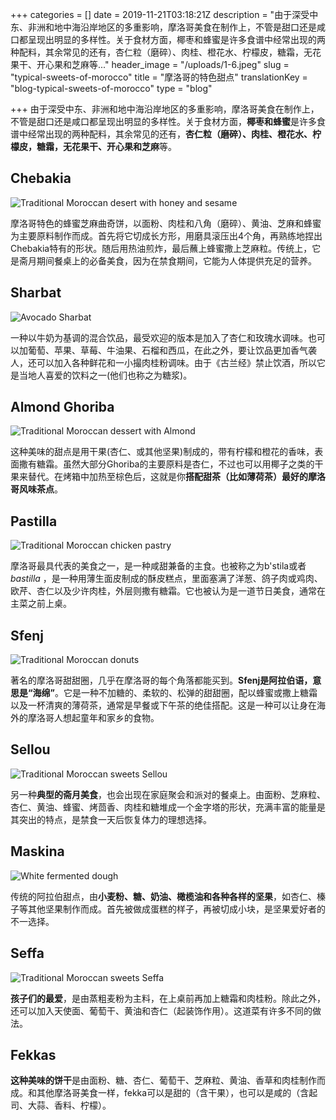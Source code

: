 +++
categories = []
date = 2019-11-21T03:18:21Z
description = "由于深受中东、非洲和地中海沿岸地区的多重影响，摩洛哥美食在制作上，不管是甜口还是咸口都呈现出明显的多样性。关于食材方面，椰枣和蜂蜜是许多食谱中经常出现的两种配料，其余常见的还有，杏仁粒（磨碎）、肉桂、橙花水、柠檬皮，糖霜，无花果干、开心果和芝麻等..."
header_image = "/uploads/1-6.jpeg"
slug = "typical-sweets-of-morocco"
title = "摩洛哥的特色甜点"
translationKey = "blog-typical-sweets-of-morocco"
type = "blog"

+++
由于深受中东、非洲和地中海沿岸地区的多重影响，摩洛哥美食在制作上，不管是甜口还是咸口都呈现出明显的多样性。关于食材方面，**椰枣和蜂蜜**是许多食谱中经常出现的两种配料，其余常见的还有，**杏仁粒（磨碎）、肉桂、橙花水、柠檬皮，糖霜，无花果干、开心果和芝麻**等。

## **Chebakia**

![Traditional Moroccan desert with honey and sesame](/uploads/chebakia5.jpg "Traditional Moroccan desert with honey and sesame")

摩洛哥特色的蜂蜜芝麻曲奇饼，以面粉、肉桂和八角（磨碎）、黄油、芝麻和蜂蜜为主要原料制作而成。首先将它切成长方形，用磨具滚压出4个角，再熟练地捏出Chebakia特有的形状。随后用热油煎炸，最后蘸上蜂蜜撒上芝麻粒。传统上，它是斋月期间餐桌上的必备美食，因为在禁食期间，它能为人体提供充足的营养。

## **Sharbat**

![Avocado Sharbat](/uploads/4-2.jpeg "Avocado Sharbat")

一种以牛奶为基调的混合饮品，最受欢迎的版本是加入了杏仁和玫瑰水调味。也可以加葡萄、苹果、草莓、牛油果、石榴和西瓜，在此之外，要让饮品更加香气袭人，还可以加入各种鲜花和一小撮肉桂粉调味。由于《古兰经》禁止饮酒，所以它是当地人喜爱的饮料之一(他们也称之为糖浆)。

## **Almond Ghoriba**

![Traditional Moroccan dessert with Almond](/uploads/cookies-4595076_1280.jpg "Traditional Moroccan dessert with Almond")

这种美味的甜点是用干果(杏仁、或其他坚果)制成的，带有柠檬和橙花的香味，表面撒有糖霜。虽然大部分Ghoriba的主要原料是杏仁，不过也可以用椰子之类的干果来替代。在烤箱中加热至棕色后，这就是你**搭配甜茶（比如薄荷茶）最好的摩洛哥风味茶点**。

## **Pastilla**

![Traditional Moroccan chicken pastry](/uploads/5-10.jpg "Traditional Moroccan chicken pastry")

摩洛哥最具代表的美食之一，是一种咸甜兼备的主食。也被称之为b'stila或者 _bastilla_ ，是一种用薄生面皮制成的酥皮糕点，里面塞满了洋葱、鸽子肉或鸡肉、欧芹、杏仁以及少许肉桂，外层则撒有糖霜。它也被认为是一道节日美食，通常在主菜之前上桌。

## **Sfenj**

![Traditional Moroccan donuts](/uploads/sfenj_sprinkled_with_sugar_and_served_on_a_plate.jpg "Traditional Moroccan donuts")

著名的摩洛哥甜甜圈，几乎在摩洛哥的每个角落都能买到。**Sfenj是阿拉伯语，意思是“海绵”**。它是一种不加糖的、柔软的、松弹的甜甜圈，配以蜂蜜或撒上糖霜以及一杯清爽的薄荷茶，通常是早餐或下午茶的绝佳搭配。这是一种可以让身在海外的摩洛哥人想起童年和家乡的食物。

## **Sellou**

![Traditional Moroccan sweets Sellou](/uploads/1024px-Sellou.jpeg "Traditional Moroccan sweets Sellou")

另一种**典型的斋月美食**，也会出现在家庭聚会和派对的餐桌上。由面粉、芝麻粒、杏仁、黄油、蜂蜜、烤茴香、肉桂和糖堆成一个金字塔的形状，充满丰富的能量是其突出的特点，是禁食一天后恢复体力的理想选择。

## **Maskina**

![White fermented dough](/uploads/2-8.jpg "White fermented dough")

传统的阿拉伯甜点，由**小麦粉、糖、奶油、橄榄油和各种各样的坚果**，如杏仁、榛子等其他坚果制作而成。首先被做成蛋糕的样子，再被切成小块，是坚果爱好者的不一选择。

## **Seffa**

![Traditional Moroccan sweets Seffa](/uploads/Seffa_(Maroc).jpg "Traditional Moroccan sweets Seffa")

**孩子们的最爱**，是由蒸粗麦粉为主料，在上桌前再加上糖霜和肉桂粉。除此之外，还可以加入天使面、葡萄干、黄油和杏仁（起装饰作用）。这道菜有许多不同的做法。

## **Fekkas**

**这种美味的饼干**是由面粉、糖、杏仁、葡萄干、芝麻粒、黄油、香草和肉桂制作而成。和其他摩洛哥美食一样，fekka可以是甜的（含干果），也可以是咸的（含起司、大蒜、香料、柠檬）。